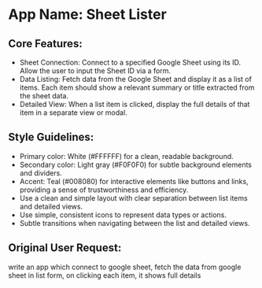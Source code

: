 # **App Name**: Sheet Lister

## Core Features:

- Sheet Connection: Connect to a specified Google Sheet using its ID. Allow the user to input the Sheet ID via a form.
- Data Listing: Fetch data from the Google Sheet and display it as a list of items. Each item should show a relevant summary or title extracted from the sheet data.
- Detailed View: When a list item is clicked, display the full details of that item in a separate view or modal.

## Style Guidelines:

- Primary color: White (#FFFFFF) for a clean, readable background.
- Secondary color: Light gray (#F0F0F0) for subtle background elements and dividers.
- Accent: Teal (#008080) for interactive elements like buttons and links, providing a sense of trustworthiness and efficiency.
- Use a clean and simple layout with clear separation between list items and detailed views.
- Use simple, consistent icons to represent data types or actions.
- Subtle transitions when navigating between the list and detailed views.

## Original User Request:
write an app which connect to google sheet, fetch the data from google sheet in list form, on clicking each item, it shows full details
  